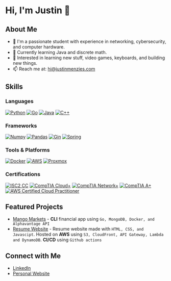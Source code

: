 # Hi, I'm Justin 👋

## About Me

- 🧠 I'm a passionate student with experience in networking, cybersecurity, and computer hardware.
- 🌱 Currently learning Java and discrete math.
- 🚀 Interested in learning new stuff, video games, keyboards, and building new things.
- 📫 Reach me at: [hi@justinmenzies.com](mailto:hi@justinmenzies.com)

## Skills

### Languages

[![Python](https://img.shields.io/badge/-Python-black?style=flat-square&logo=python)](https://www.python.org)
[![Go](https://img.shields.io/badge/-Go-black?style=flat-square&logo=go)](https://golang.org)
[![Java](https://img.shields.io/badge/-Java-black?style=flat-square&logo=openjdk)](https://www.oracle.com/java/)
[![C++](https://img.shields.io/badge/-C++-black?style=flat-square&logo=cplusplus)](https://isocpp.org/)

### Frameworks

[![Numpy](https://img.shields.io/badge/-Numpy-black?style=flat-square&logo=numpy)](https://numpy.org/)
[![Pandas](https://img.shields.io/badge/-Pandas-black?style=flat-square&logo=pandas)](https://pandas.pydata.org/)
[![Gin](https://img.shields.io/badge/-Gin-black?style=flat-square&logo=Gin)](https://gin-gonic.com/)
[![Spring](https://img.shields.io/badge/-Spring-black?style=flat-square&logo=spring)](https://spring.io/)

### Tools & Platforms

[![Docker](https://img.shields.io/badge/-Docker-black?style=flat-square&logo=docker)](https://www.docker.com/)
[![AWS](https://img.shields.io/badge/-AWS-black?style=flat-square&logo=amazonaws)](https://aws.amazon.com/)
[![Proxmox](https://img.shields.io/badge/-Proxmox-black?style=flat-square&logo=proxmox)](https://www.proxmox.com/en/)

### Certifications

[![ISC2 CC](https://img.shields.io/badge/-ISC2%20CC-black?style=flat-square)](https://www.isc2.org/Certifications/CC)
[![CompTIA Cloud+](https://img.shields.io/badge/-CompTIA%20Cloud+-black?style=flat-square)](https://www.comptia.org/certifications/cloud)
[![CompTIA Network+](https://img.shields.io/badge/-CompTIA%20Network+-black?style=flat-square)](https://www.comptia.org/certifications/network)
[![CompTIA A+](https://img.shields.io/badge/-CompTIA%20A+-black?style=flat-square)](https://www.comptia.org/certifications/a)
[![AWS Certified Cloud Practitioner](https://img.shields.io/badge/-AWS%20Certified%20Cloud%20Practitioner-black?style=flat-square)](https://aws.amazon.com/certification/certified-cloud-practitioner/)

## Featured Projects

- [Mango Markets](https://github.com/jp-mango/mango-markets) - **CLI** financial app using `Go, MongoDB, Docker, and Alphavantage API`
- [Resume Website](https://justinmenzies.com) - Resume website made with `HTML, CSS, and Javascipt`. Hosted on **AWS** using `S3, CloudFront, API Gateway, Lambda and DynamoDB`. **CI/CD** using `Github actions`

## Connect with Me

- [LinkedIn](https://www.linkedin.com/in/justin-menzies-926464192/)
- [Personal Website](https://justinmenzies.com/resume_contact.html)
